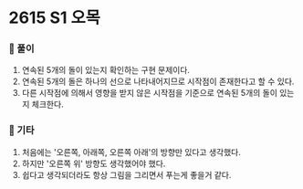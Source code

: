 # 2615 S1 오목

### 📂 풀이
1. 연속된 5개의 돌이 있는지 확인하는 구현 문제이다.
2. 연속된 5개의 돌은 하나의 선으로 나타내어지므로 시작점이 존재한다고 할 수 있다.
3. 다른 시작점에 의해서 영향을 받지 않은 시작점을 기준으로 연속된 5개의 돌이 있는지 체크한다.

### 📌 기타
1. 처음에는 '오른쪽, 아래쪽, 오른쪽 아래'의 방향만 있다고 생각했다.
2. 하지만 '오른쪽 위' 방향도 생각했어야 했다.
3. 쉽다고 생각되더라도 항상 그림을 그리면서 푸는게 좋을거 같다.